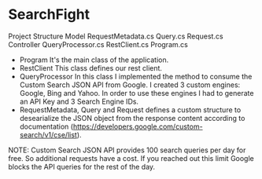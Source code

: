 # SearchFight
Project Structure
Model
  RequestMetadata.cs
  Query.cs
  Request.cs
Controller
  QueryProcessor.cs
RestClient.cs
Program.cs

* Program 
  It's the main class of the application.
* RestClient
  This class defines our rest client.
* QueryProcessor
  In this class I implemented the method to consume the Custom Search JSON API from Google. I created 3 custom engines: Google, Bing and Yahoo. In order to use these engines I had to generate an API Key and 3 Search Engine IDs.
* RequestMetadata, Query and Request defines a custom structure to desearialize the JSON object from the response content according to documentation (https://developers.google.com/custom-search/v1/cse/list).

NOTE: Custom Search JSON API provides 100 search queries per day for free. So additional requests have a cost. If you reached out this limit Google blocks the API queries for the rest of the day.
